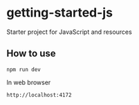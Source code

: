 # getting-started-js
Starter project for JavaScript and resources

## How to use

```
npm run dev
```
In web browser
```
http://localhost:4172
```
